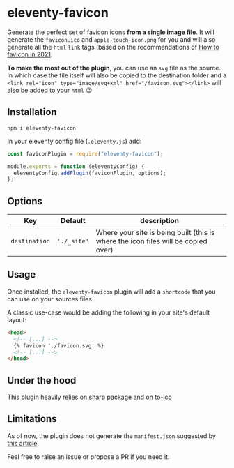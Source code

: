 # eleventy-favicon

Generate the perfect set of favicon icons **from a single image file**.
It will generate the `favicon.ico` and `apple-touch-icon.png` for you and will also generate all the `html` `link` tags (based on the recommendations of [How to favicon in 2021](https://evilmartians.com/chronicles/how-to-favicon-in-2021-six-files-that-fit-most-needs).

**To make the most out of the plugin**, you can use an `svg` file as the source. In which case the file itself will also be copied to the destination folder and a `<link rel="icon" type="image/svg+xml" href="/favicon.svg"></link>` will also be added to your `html` :wink:

## Installation

```
npm i eleventy-favicon
```

In your eleventy config file (`.eleventy.js`) add:

```js
const faviconPlugin = require("eleventy-favicon");

module.exports = function (eleventyConfig) {
  eleventyConfig.addPlugin(faviconPlugin, options);
};
```

## Options

| Key           | Default     | description                                                                       |
| ------------- | ----------- | --------------------------------------------------------------------------------- |
| `destination` | `'./_site'` | Where your site is being built (this is where the icon files will be copied over) |

## Usage

Once installed, the `eleventy-favicon` plugin will add a `shortcode` that you can use on your sources files.

A classic use-case would be adding the following in your site's default layout:

```html
<head>
  <!-- [...] -->
  {% favicon './favicon.svg' %}
  <!-- [...] -->
</head>
```

## Under the hood

This plugin heavily relies on [sharp](https://github.com/lovell/sharp) package and on [to-ico](https://github.com/kevva/to-ico#readme)

## Limitations

As of now, the plugin does not generate the `manifest.json` suggested by [this article](https://evilmartians.com/chronicles/how-to-favicon-in-2021-six-files-that-fit-most-needs).

Feel free to raise an issue or propose a PR if you need it. 
